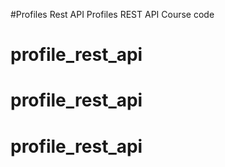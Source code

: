 #Profiles Rest API
Profiles REST API Course code
# profile_rest_api
# profile_rest_api
# profile_rest_api
